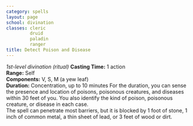 ```yaml
---
category: spells
layout: page
school: divination
classes: cleric
         druid
         paladin
         ranger
title: Detect Poison and Disease 
---
```

_1st-level divination (ritual)_ 
**Casting Time:** 1 action    
**Range:** Self    
**Components:** V, S, M (a yew leaf)    
**Duration:** Concentration, up to 10 minutes 
For the duration, you can sense the presence and location of poisons, poisonous creatures, and diseases within 30 feet of you. You also identify the kind of poison, poisonous creature, or disease in each case.    
The spell can penetrate most barriers, but it is blocked by 1 foot of stone, 1 inch of common metal, a thin sheet of lead, or 3 feet of wood or dirt. 